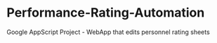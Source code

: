 # Performance-Rating-Automation
Google AppScript Project - WebApp that edits personnel rating sheets
